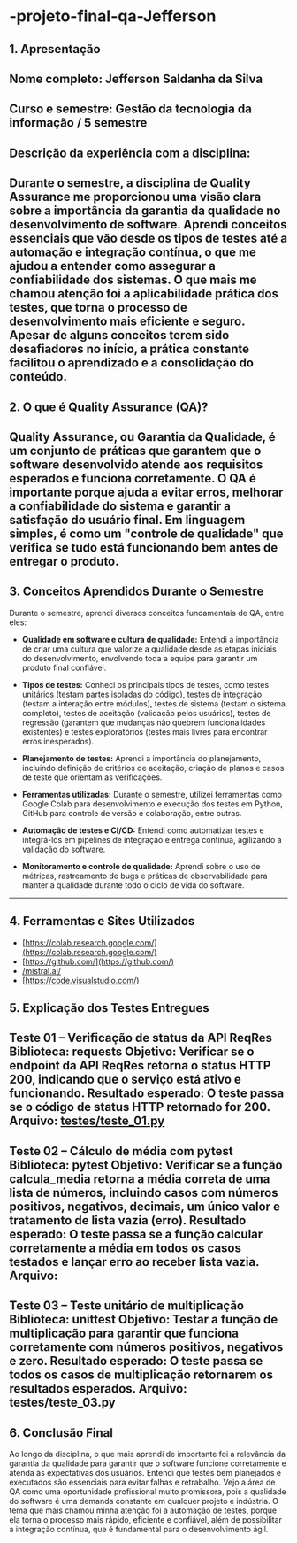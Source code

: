 # -projeto-final-qa-Jefferson

## 1. Apresentação

Nome completo: 
Jefferson Saldanha da Silva
---
Curso e semestre:
Gestão da tecnologia da informação / 5 semestre
---
Descrição da experiência com a disciplina:
---
Durante o semestre, a disciplina de Quality Assurance me proporcionou uma visão clara sobre a importância da garantia da qualidade no desenvolvimento de software. Aprendi conceitos essenciais que vão desde os tipos de testes até a automação e integração contínua, o que me ajudou a entender como assegurar a confiabilidade dos sistemas. O que mais me chamou atenção foi a aplicabilidade prática dos testes, que torna o processo de desenvolvimento mais eficiente e seguro. Apesar de alguns conceitos terem sido desafiadores no início, a prática constante facilitou o aprendizado e a consolidação do conteúdo.
---
## 2. O que é Quality Assurance (QA)?

Quality Assurance, ou Garantia da Qualidade, é um conjunto de práticas que garantem que o software desenvolvido atende aos requisitos esperados e funciona corretamente. O QA é importante porque ajuda a evitar erros, melhorar a confiabilidade do sistema e garantir a satisfação do usuário final. Em linguagem simples, é como um "controle de qualidade" que verifica se tudo está funcionando bem antes de entregar o produto.
---
## 3. Conceitos Aprendidos Durante o Semestre
Durante o semestre, aprendi diversos conceitos fundamentais de QA, entre eles:

- **Qualidade em software e cultura de qualidade:** Entendi a importância de criar uma cultura que valorize a qualidade desde as etapas iniciais do desenvolvimento, envolvendo toda a equipe para garantir um produto final confiável.

- **Tipos de testes:** Conheci os principais tipos de testes, como testes unitários (testam partes isoladas do código), testes de integração (testam a interação entre módulos), testes de sistema (testam o sistema completo), testes de aceitação (validação pelos usuários), testes de regressão (garantem que mudanças não quebrem funcionalidades existentes) e testes exploratórios (testes mais livres para encontrar erros inesperados).

- **Planejamento de testes:** Aprendi a importância do planejamento, incluindo definição de critérios de aceitação, criação de planos e casos de teste que orientam as verificações.

- **Ferramentas utilizadas:** Durante o semestre, utilizei ferramentas como Google Colab para desenvolvimento e execução dos testes em Python, GitHub para controle de versão e colaboração, entre outras.

- **Automação de testes e CI/CD:** Entendi como automatizar testes e integrá-los em pipelines de integração e entrega contínua, agilizando a validação do software.

- **Monitoramento e controle de qualidade:** Aprendi sobre o uso de métricas, rastreamento de bugs e práticas de observabilidade para manter a qualidade durante todo o ciclo de vida do software.
---

## 4. Ferramentas e Sites Utilizados

- [https://colab.research.google.com/](https://colab.research.google.com/)  
- [https://github.com/](https://github.com/)  
- [/mistral.ai/](https://mistral.ai/)
- [https://code.visualstudio.com/)
  

## 5. Explicação dos Testes Entregues
Teste 01 – Verificação de status da API ReqRes
Biblioteca: requests
Objetivo: Verificar se o endpoint da API ReqRes retorna o status HTTP 200, indicando que o serviço está ativo e funcionando.
Resultado esperado: O teste passa se o código de status HTTP retornado for 200.
Arquivo: [testes/teste_01.py](https://colab.research.google.com/drive/1g_3GdDM1_QfVNkM7ng11e7pHZFx8cq4C?usp=sharing)
---
Teste 02 – Cálculo de média com pytest
Biblioteca: pytest
Objetivo: Verificar se a função calcula_media retorna a média correta de uma lista de números, incluindo casos com números positivos, negativos, decimais, um único valor e tratamento de lista vazia (erro).
Resultado esperado: O teste passa se a função calcular corretamente a média em todos os casos testados e lançar erro ao receber lista vazia.
Arquivo: 
---
Teste 03 – Teste unitário de multiplicação
Biblioteca: unittest
Objetivo: Testar a função de multiplicação para garantir que funciona corretamente com números positivos, negativos e zero.
Resultado esperado: O teste passa se todos os casos de multiplicação retornarem os resultados esperados.
Arquivo: testes/teste_03.py
---
## 6. Conclusão Final
Ao longo da disciplina, o que mais aprendi de importante foi a relevância da garantia da qualidade para garantir que o software funcione corretamente e atenda às expectativas dos usuários. Entendi que testes bem planejados e executados são essenciais para evitar falhas e retrabalho. Vejo a área de QA como uma oportunidade profissional muito promissora, pois a qualidade do software é uma demanda constante em qualquer projeto e indústria. O tema que mais chamou minha atenção foi a automação de testes, porque ela torna o processo mais rápido, eficiente e confiável, além de possibilitar a integração contínua, que é fundamental para o desenvolvimento ágil.




